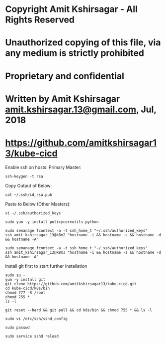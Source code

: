 # Copyright Amit Kshirsagar - All Rights Reserved
# Unauthorized copying of this file, via any medium is strictly prohibited
# Proprietary and confidential
# Written by Amit Kshirsagar <amit.kshirsagar.13@gmail.com>, Jul, 2018
# https://github.com/amitkshirsagar13/kube-cicd

Enable ssh on hosts:
Primary Master:
```
ssh-keygen -t rsa
```

Copy Output of Below:
```
cat ~/.ssh/id_rsa.pub
```
Paste to Below (Other Masters):
```
vi ~/.ssh/authorized_keys

sudo yum -y install policycoreutils-python

sudo semanage fcontext -a -t ssh_home_t "~/.ssh/authorized_keys"
ssh amit_kshirsagar_13@k8m2 "hostname -i && hostname -s && hostname -d && hostname -A"

sudo semanage fcontext -a -t ssh_home_t "~/.ssh/authorized_keys"
ssh amit_kshirsagar_13@k8m3 "hostname -i && hostname -s && hostname -d && hostname -A"
```


Install git first to start further installation

```
sudo su -
yum -y install git
git clone https://github.com/amitkshirsagar13/kube-cicd.git
cd kube-cicd/k8s/bin
chmod 777 -R /root
chmod 755 *
ls -l

git reset --hard && git pull && cd k8s/bin && chmod 755 * && ls -l

sudo vi /etc/ssh/sshd_config

sudo passwd

sudo service sshd reload
```